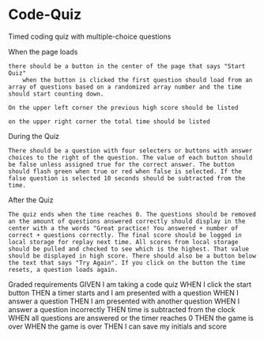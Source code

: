 # Code-Quiz
Timed coding quiz with multiple-choice questions

When the page loads 

    there should be a button in the center of the page that says "Start Quiz"
        when the button is clicked the first question should load from an array of questions based on a randomized array number and the time should start counting down.

    On the upper left corner the previous high score should be listed

    on the upper right corner the total time should be listed

During the Quiz

    There should be a question with four selecters or buttons with answer choices to the right of the question. The value of each button should be false unless assigned true for the correct answer. The button should flash green when true or red when false is selected. If the false question is selected 10 seconds should be subtracted from the time.

After the Quiz

    The quiz ends when the time reaches 0. The questions should be removed an the amount of questions answered correctly should display in the center with a the words "Great practice! You answered + number of correct + questions correctly. The final score should be logged in local storage for replay next time. All scores from local storage should be pulled and checked to see which is the highest. That value should be displayed in high score. There should also be a button below the text that says "Try Again". If you click on the button the time resets, a question loads again. 




Graded requirements 
GIVEN I am taking a code quiz
WHEN I click the start button
THEN a timer starts and I am presented with a question
WHEN I answer a question
THEN I am presented with another question
WHEN I answer a question incorrectly
THEN time is subtracted from the clock
WHEN all questions are answered or the timer reaches 0
THEN the game is over
WHEN the game is over
THEN I can save my initials and score
